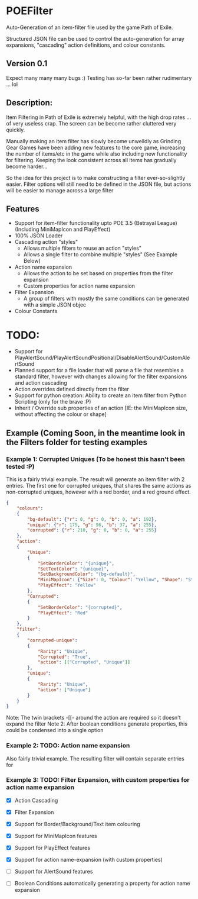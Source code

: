 # POEFilter
Auto-Generation of an item-filter file used by the game Path of Exile.

Structured JSON file can be used to control the auto-generation for array expansions,
"cascading" action definitions, and colour constants.

## Version 0.1
Expect many many many bugs :)
Testing has so-far been rather rudimentary ... lol

## Description:
Item Filtering in Path of Exile is extremely helpful, with the high drop rates ... of very useless crap. The 
screen can be become rather cluttered very quickly.

Manually making an item filter has slowly become unweildly as Grinding Gear Games have been adding new features to the core game,
increasing the number of items/etc in the game while also including new functionality for filtering.
Keeping the look consistent across all items has gradually become harder...

So the idea for this project is to make constructing a filter ever-so-slightly easier.
Filter options will still need to be defined in the JSON file, but actions will be easier to manage across a large filter

## Features
* Support for item-filter functionality upto POE 3.5 (Betrayal League)
	(Including MiniMapIcon and PlayEffect)
* 100% JSON Loader
* Cascading action "styles"
	- Allows multiple filters to reuse an action "styles"
	- Allows a single filter to combine multiple "styles" (See Example Below)
* Action name expansion
	- Allows the action to be set based on properties from the filter expansion
	- Custom properties for action name expansion
* Filter Expansion
	- A group of filters with mostly the same conditions can be generated with a simple JSON objec
* Colour Constants


# TODO:
* Support for PlayAlertSound/PlayAlertSoundPositional/DisableAlertSound/CustomAlertSound
* Planned support for a file loader that will parse a file that resembles a standard filter, however
with changes allowing for the filter expansions and action cascading
* Action overrides defined directly from the filter
* Support for python creation: Ability to create an item filter from Python Scripting (only for the brave :P)
* Inherit / Override sub properties of an action [IE: the MiniMapIcon size, without affecting the colour or shape]




## Example (Coming Soon, in the meantime look in the **Filters** folder for testing examples

### Example 1: Corrupted Uniques (To be honest this hasn't been tested :P)
This is a fairly trivial example.
The result will generate an item filter with 2 entries.
The first one for corrupted uniques, that shares the same actions as non-corrupted uniques, however with a red border, and a red ground effect.
```json
{
	"colours":
	{
		"bg-default": {"r": 0, "g": 0, "b": 0, "a": 192},
		"unique": {"r": 175, "g": 96, "b": 37, "a": 255},
		"corrupted": {"r": 210, "g": 0, "b": 0, "a": 255}
	},
	"action":
	{
		"Unique":
		{
			"SetBorderColor": "{unique}",
			"SetTextColor": "{unique}",
			"SetBackgroundColor": "{bg-default}",
			"MiniMapIcon": {"Size": 0, "Colour": "Yellow", "Shape": "Star"},
			"PlayEffect": "Yellow"
		},
		"Corrupted":
		{
			"SetBorderColor": "{corrupted}",
			"PlayEffect": "Red"
		}
	},
	"filter":
	{
		"corrupted-unique":
		{
			"Rarity": "Unique",
			"Corrupted": "True",
			"action": [["Corrupted", "Unique"]]
		},
		"unique":
		{
			"Rarity": "Unique",
			"action": ["Unique"] 
		}
	}
}
```
Note: The twin brackets -[[- around the action are required so it doesn't expand the filter
Note 2: After boolean conditions generate properties, this could be condensed into a single option

### Example 2: TODO: Action name expansion
Also fairly trivial example.
The resulting filter will contain separate entries for 


### Example 3: TODO: Filter Expansion, with custom properties for action name expansion


- [x] Action Cascading
- [x] Filter Expansion
- [x] Support for Border/Background/Text item colouring
- [x] Support for MiniMapIcon features
- [x] Support for PlayEffect features
- [x] Support for action name-expansion (with custom properties)
- [ ] Support for AlertSound features
- [ ] Boolean Conditions automatically generating a property for action name expansion 




